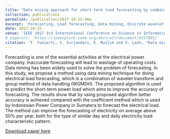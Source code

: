 ```yaml
---
title: "Data mining approach for short term load forecasting by combining wavelet transform and group method of data handling (WGMDH)"
collection: publications
permalink: /publication/2017-10-25-dma
excerpt: 'Forecasting, Load forecasting, Data mining, Discrete wavelet transforms, Artificial intelligence'
date: 2017-10-25
venue: 'IEEE 2017 3rd International Conference on Science in Information Technology (ICSITech)'
# paperurl: 'https://ieeexplore.ieee.org/abstract/document/8257085/'
citation: 'T. Yuniarti, I. Surjandari, E. Muslim and E. Laoh, "Data mining approach for short term load forecasting by combining wavelet transform and group method of data handling (WGMDH)," 2017 3rd International Conference on Science in Information Technology (ICSITech), Bandung, Indonesia, 2017, pp. 53-58, doi: 10.1109/ICSITech.2017.8257085.'
---
```

Forecasting is one of the essential activities at the electrical power company. Inaccurate forecasting will lead to wastage of operating costs. Data mining has been widely used to solve the problem of forecasting. In this study, we propose a method using data mining technique for doing electrical load forecasting, which is a combination of wavelet transform and group method of data handling (WGMDH). The proposed algorithm is used to predict the short-term power load which aims to improve the accuracy of forecasting. The results show that by using proposed algorithm better accuracy is achieved compared with the coefficient method which is used by Indonesian Power Company in Sumatera to forecast the electrical load. The method can improve the forecasting of electricity on average above 50% per year, both for the type of similar day and daily electricity load characteristic pattern.

[Download paper here](https://ieeexplore.ieee.org/abstract/document/8257085/)